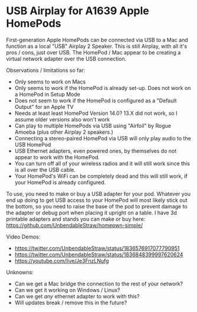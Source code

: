 # USB Airplay for A1639 Apple HomePods

First-generation Apple HomePods can be connected via USB to a Mac and function as a local "USB" Airplay 2 Speaker. This is still Airplay, with all it's pros / cons, just over USB. The HomePod / Mac appear to be creating a virtual network adapter over the USB connection. 

Observations / limitations so far:
* Only seems to work on Macs
* Only seems to work if the HomePod is already set-up. Does not work on a HomePod in Setup Mode
* Does not seem to work if the HomePod is configured as a "Default Output" for an Apple TV
* Needs at least least HomePod Version 14.0? 13.X did not work, so I assume older versions also won't work
* Can play to multiple HomePods via USB using "Airfoil" by Rogue Amoeba (plus other Airplay 2 speakers.) 
* Connecting a stereo-paired HomePod via USB will only play audio to the USB HomePod
* USB Ethernet adapters, even powered ones, by themselves do not appear to work with the HomePod.
* You can turn off all of your wireless radios and it will still work since this is all over the USB cable. 
* Your HomePod's WiFi can be completely dead and this will still work, if your HomePod is already configured.

To use, you need to make or buy a USB adapter for your pod. Whatever you end up doing to get USB access to your HomePod will most likely stick out the bottom, so you need to raise the base of the pod to prevent damage to the adapter or debug port when placing it upright on a table. I have 3d printable adapters and stands you can make or buy here: https://github.com/UnbendableStraw/homepwn-simple/

Video Demos:
* https://twitter.com/UnbendableStraw/status/1836576917077790951
* https://twitter.com/UnbendableStraw/status/1836848399997620624
* https://youtube.com/live/Je3FnzLNufg

Unknowns:
* Can we get a Mac bridge the connection to the rest of your network?
* Can we get it working on Windows / Linux? 
* Can we get _any_ ethernet adapter to work with this?
* Will updates break / remove this in the future?
